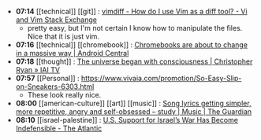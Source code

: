- **07:14** [[technical]] [[git]] :  [vimdiff - How do I use Vim as a diff tool? - Vi and Vim Stack Exchange](https://vi.stackexchange.com/questions/625/how-do-i-use-vim-as-a-diff-tool)
	- pretty easy, but I'm not certain I know how to manipulate the files. Nice that it is just vim.
- **07:16** [[technical]] [[chromebook]] :  [Chromebooks are about to change in a massive way | Android Central](https://www.androidcentral.com/chromebooks-laptops/chromeos-lacros-coming-soon)
- **07:18** [[thought]] :  [The universe began with consciousness | Christopher Ryan » IAI TV](https://iai.tv/articles/the-universe-didnt-exist-before-it-was-perceived-auid-2797)
- **07:57** [[Personal]] :  https://www.vivaia.com/promotion/So-Easy-Slip-on-Sneakers-6303.html
	- These look really nice.
- **08:00** [[american-culture]] [[art]] [[music]] :  [Song lyrics getting simpler, more repetitive, angry and self-obsessed – study | Music | The Guardian](https://www.theguardian.com/music/2024/mar/29/song-lyrics-getting-simpler-more-repetitive-angry-and-self-obsessed-study)
- **08:10** [[israel-palestine]] : [U.S. Support for Israel’s War Has Become Indefensible - The Atlantic](https://www.theatlantic.com/international/archive/2024/03/gaza-war-indefensible-united-states/677896/ "U.S. Support for Israel’s War Has Become Indefensible - The Atlantic")